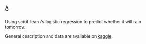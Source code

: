 # :droplet:

Using scikit-learn's logistic regression to predict whether it will rain tomorrow.

General description and data are available on [kaggle](https://www.kaggle.com/jsphyg/weather-dataset-rattle-package).
